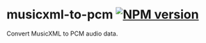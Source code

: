 # musicxml-to-pcm [![NPM version](http://img.shields.io/npm/v/musicxml-to-pcm.svg?style=flat-square)](https://www.npmjs.org/package/musicxml-to-pcm)

Convert MusicXML to PCM audio data.
